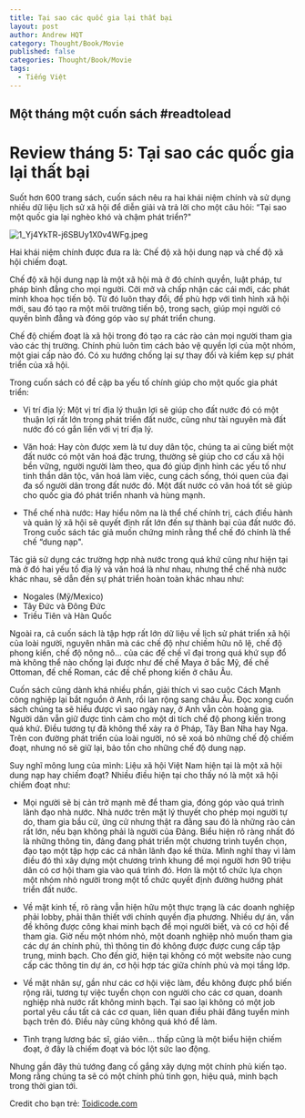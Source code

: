 ```yaml
---
title: Tại sao các quốc gia lại thất bại
layout: post
author: Andrew HQT
category: Thought/Book/Movie
published: false
categories: Thought/Book/Movie
tags:
  - Tiếng Việt
---
```


## Một tháng một cuốn sách #readtolead

# Review tháng 5: Tại sao các quốc gia lại thất bại

Suốt hơn 600 trang sách, cuốn sách nêu ra hai khái niệm chính và sử dụng nhiều dữ liệu lịch sử xã hội để diễn giải và trả lời cho một câu hỏi: “Tại sao một quốc gia lại nghèo khó và chậm phát triển?"


![1_Yj4YkTR-j6SBUy1X0v4WFg.jpeg]({{site.baseurl}}/images/1_Yj4YkTR-j6SBUy1X0v4WFg.jpeg)

Hai khái niệm chính được đưa ra là: Chế độ xã hội dung nạp và chế độ xã hội chiếm đoạt.

Chế độ xã hội dung nạp là một xã hội mà ở đó chính quyền, luật pháp, tư pháp bình đẳng cho mọi người. Cởi mở và chấp nhận các cái mới, các phát minh khoa học tiến bộ. Từ đó luôn thay đổi, để phù hợp với tình hình xã hội mới, sau đó tạo ra một môi trường tiến bộ, trong sạch, giúp mọi người có quyền bình đẳng và đóng góp vào sự phát triển chung.

Chế độ chiếm đoạt là xã hội trong đó tạo ra các rào cản mọi người tham gia vào các thị trường. Chính phủ luôn tìm cách bảo vệ quyền lợi của một nhóm, một giai cấp nào đó. Có xu hướng chống lại sự thay đổi và kiềm kẹp sự phát triển của xã hội.

Trong cuốn sách có đề cập ba yếu tố chính giúp cho một quốc gia phát triển:

- Vị trí địa lý: Một vị trí địa lý thuận lợi sẽ giúp cho đất nước đó có một thuận lợi rất lớn trong phát triển đất nước, cũng như tài nguyên mà đất nước đó có gắn liền với vị trí địa lý.

- Văn hoá: Hay còn được xem là tư duy dân tộc, chúng ta ai cũng biết một đất nước có một văn hoá đặc trưng, thường sẽ giúp cho cơ cấu xã hội bền vững, người người làm theo, qua đó giúp định hình các yếu tố như tinh thần dân tộc, văn hoá làm việc, cung cách sống, thói quen của đại đa số người dân trong đất nước đó. Một đất nước có văn hoá tốt sẽ giúp cho quốc gia đó phát triển nhanh và hùng mạnh.

- Thể chế nhà nước: Hay hiểu nôm na là thể chế chính trị, cách điều hành và quản lý xã hội sẽ quyết định rất lớn đến sự thành bại của đất nước đó. Trong cuốc sách tác giả muốn chứng minh rằng thể chế đó chính là thể chế “dung nạp".

Tác giả sử dụng các trường hợp nhà nước trong quá khứ cũng như hiện tại mà ở đó hai yếu tố địa lý và văn hoá là như nhau, nhưng thể chế nhà nước khác nhau, sẽ dẫn đến sự phát triển hoàn toàn khác nhau như:

- Nogales (Mỹ/Mexico)
- Tây Đức và Đông Đức
- Triều Tiên và Hàn Quốc

Ngoài ra, cả cuốn sách là tập hợp rất lớn dữ liệu về lịch sử phát triển xã hội của loài người, nguyên nhân mà các chế độ như chiếm hữu nô lệ, chế độ phong kiến, chế độ nông nô… của các đế chế vĩ đại trong quá khứ sụp đổ mà không thể nào chống lại được như đế chế Maya ở bắc Mỹ, đế chế Ottoman, đế chế Roman, các đế chế phong kiến ở châu Âu.

Cuốn sách cũng dành khá nhiều phần, giải thích vì sao cuộc Cách Mạnh công nghiệp lại bắt nguồn ở Anh, rồi lan rộng sang châu Âu. Đọc xong cuốn sách chúng ta sẽ hiểu được vì sao ngày nay, ở Anh vẫn còn hoàng gia. Người dân vẫn giữ được tình cảm cho một di tích chế độ phong kiến trong quá khứ. Điều tương tự đã không thể xảy ra ở Pháp, Tây Ban Nha hay Nga. Trên con đường phát triển của loài người, nó sẽ xoá bỏ những chế độ chiếm đoạt, nhưng nó sẽ giữ lại, bảo tồn cho những chế độ dung nạp.

Suy nghĩ mông lung của mình: Liệu xã hội Việt Nam hiện tại là một xã hội dung nạp hay chiếm đoạt? Nhiều điều hiện tại cho thấy nó là một xã hội chiếm đoạt như:

- Mọi người sẽ bị cản trở mạnh mẽ để tham gia, đóng góp vào quá trình lãnh đạo nhà nước. Nhà nước trên mặt lý thuyết cho phép mọi người tự do, tham gia bầu cử, ứng cử nhưng thật ra đằng sau đó là những rào cản rất lớn, nếu bạn không phải là người của Đảng. Biểu hiện rõ ràng nhất đó là những thông tin, đảng đang phát triển một chương trình tuyển chọn, đạo tạo một tập hợp các cá nhân lãnh đạo kế thừa. Mình nghĩ thay vì làm điều đó thì xây dựng một chương trình khung để mọi người hơn 90 triệu dân có cơ hội tham gia vào quá trình đó. Hơn là một tổ chức lựa chọn một nhóm nhỏ người trong một tổ chức quyết định đường hướng phát triển đất nước.

- Về mặt kinh tế, rõ ràng vẫn hiện hữu một thực trạng là các doanh nghiệp phải lobby, phải thân thiết với chính quyền địa phương. Nhiều dự án, vấn đề không được công khai minh bạch để mọi người biết, và có cơ hội để tham gia. Giờ nếu một nhóm nhỏ, một doanh nghiệp nhỏ muốn tham gia các dự án chính phủ, thì thông tin đó không được được cung cấp tập trung, minh bạch. Cho đến giờ, hiện tại không có một website nào cung cấp các thông tin dự án, cơ hội hợp tác giữa chính phủ và mọi tầng lớp.

- Về mặt nhân sự, gần như các cơ hội việc làm, đều không được phổ biến rộng rãi, tương tự việc tuyển chọn con người cho các cơ quan, doanh nghiệp nhà nước rất không minh bạch. Tại sao lại không có một job portal yêu cầu tất cả các cơ quan, liên quan điều phải đăng tuyển minh bạch trên đó. Điều này cũng không quá khó để làm.

- Tình trạng lương bác sĩ, giáo viên… thấp cũng là một biểu hiện chiếm đoạt, ở đây là chiếm đoạt và bóc lột sức lao động.

Nhưng gần đây thủ tướng đang cố gắng xây dựng một chính phủ kiến tạo. Mong rằng chúng ta sẽ có một chính phủ tinh gọn, hiệu quả, minh bạch trong thời gian tới.

Credit cho bạn trẻ: [Toidicode.com](https://toidicodedao.com/2017/01/03/sach-hay-2016-part-1/)

